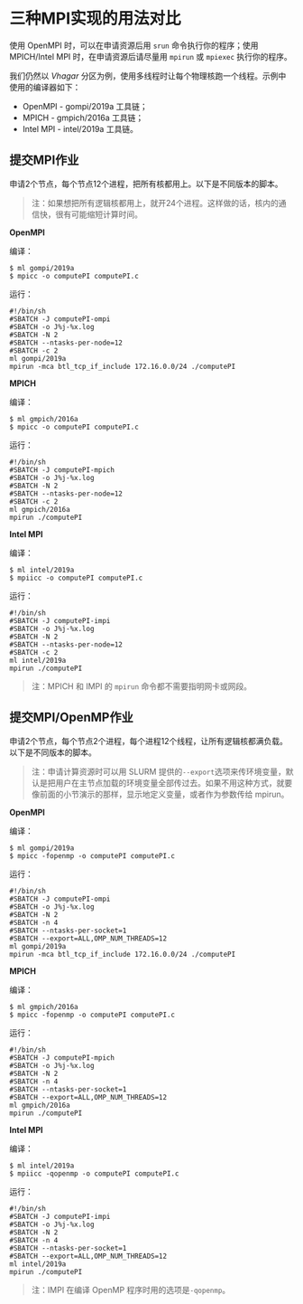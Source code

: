 # 三种MPI实现的用法对比

使用 OpenMPI 时，可以在申请资源后用 `srun` 命令执行你的程序；使用 MPICH/Intel MPI 时，在申请资源后请尽量用 `mpirun` 或 `mpiexec` 执行你的程序。

我们仍然以 *Vhagar* 分区为例，使用多线程时让每个物理核跑一个线程。示例中使用的编译器如下：

- OpenMPI - gompi/2019a 工具链；
- MPICH - gmpich/2016a 工具链；
- Intel MPI - intel/2019a 工具链。

## 提交MPI作业

申请2个节点，每个节点12个进程，把所有核都用上。以下是不同版本的脚本。

> 注：如果想把所有逻辑核都用上，就开24个进程。这样做的话，核内的通信快，很有可能缩短计算时间。

**OpenMPI**

编译：

```
$ ml gompi/2019a
$ mpicc -o computePI computePI.c
```

运行：

```
#!/bin/sh
#SBATCH -J computePI-ompi
#SBATCH -o J%j-%x.log
#SBATCH -N 2
#SBATCH --ntasks-per-node=12
#SBATCH -c 2 
ml gompi/2019a
mpirun -mca btl_tcp_if_include 172.16.0.0/24 ./computePI
```

**MPICH**

编译：

```
$ ml gmpich/2016a
$ mpicc -o computePI computePI.c
```

运行：

```
#!/bin/sh
#SBATCH -J computePI-mpich
#SBATCH -o J%j-%x.log
#SBATCH -N 2
#SBATCH --ntasks-per-node=12
#SBATCH -c 2 
ml gmpich/2016a
mpirun ./computePI
```

**Intel MPI**

编译：

```
$ ml intel/2019a
$ mpiicc -o computePI computePI.c
```

运行：

```
#!/bin/sh
#SBATCH -J computePI-impi
#SBATCH -o J%j-%x.log
#SBATCH -N 2
#SBATCH --ntasks-per-node=12
#SBATCH -c 2 
ml intel/2019a
mpirun ./computePI
```

> 注：MPICH 和 IMPI 的 `mpirun` 命令都不需要指明网卡或网段。

## 提交MPI/OpenMP作业

申请2个节点，每个节点2个进程，每个进程12个线程，让所有逻辑核都满负载。以下是不同版本的脚本。

> 注：申请计算资源时可以用 SLURM 提供的`--export`选项来传环境变量，默认是把用户在主节点加载的环境变量全部传过去。如果不用这种方式，就要像前面的小节演示的那样，显示地定义变量，或者作为参数传给 mpirun。 

**OpenMPI**

编译：

```
$ ml gompi/2019a
$ mpicc -fopenmp -o computePI computePI.c
```

运行：

```
#!/bin/sh
#SBATCH -J computePI-ompi
#SBATCH -o J%j-%x.log
#SBATCH -N 2
#SBATCH -n 4
#SBATCH --ntasks-per-socket=1
#SBATCH --export=ALL,OMP_NUM_THREADS=12
ml gompi/2019a
mpirun -mca btl_tcp_if_include 172.16.0.0/24 ./computePI
```

**MPICH**

编译：

```
$ ml gmpich/2016a
$ mpicc -fopenmp -o computePI computePI.c
```

运行：

```
#!/bin/sh
#SBATCH -J computePI-mpich
#SBATCH -o J%j-%x.log
#SBATCH -N 2
#SBATCH -n 4
#SBATCH --ntasks-per-socket=1
#SBATCH --export=ALL,OMP_NUM_THREADS=12
ml gmpich/2016a
mpirun ./computePI
```

**Intel MPI**

编译：

```
$ ml intel/2019a
$ mpiicc -qopenmp -o computePI computePI.c
```

运行：

```
#!/bin/sh
#SBATCH -J computePI-impi
#SBATCH -o J%j-%x.log
#SBATCH -N 2
#SBATCH -n 4
#SBATCH --ntasks-per-socket=1
#SBATCH --export=ALL,OMP_NUM_THREADS=12
ml intel/2019a
mpirun ./computePI
```

> 注：IMPI 在编译 OpenMP 程序时用的选项是`-qopenmp`。
